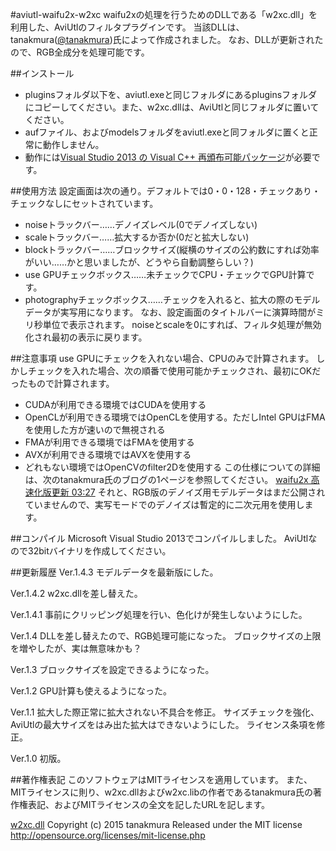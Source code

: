#aviutl-waifu2x-w2xc
waifu2xの処理を行うためのDLLである「w2xc.dll」を利用した、AviUtlのフィルタプラグインです。
当該DLLは、tanakmura([@tanakmura](https://twitter.com/tanakmura))氏によって作成されました。
なお、DLLが更新されたので、RGB全成分を処理可能です。

##インストール
 * pluginsフォルダ以下を、aviutl.exeと同じフォルダにあるpluginsフォルダにコピーしてください。また、w2xc.dllは、AviUtlと同じフォルダに置いてください。
 * aufファイル、およびmodelsフォルダをaviutl.exeと同フォルダに置くと正常に動作しません。
 * 動作には[Visual Studio 2013 の Visual C++ 再頒布可能パッケージ](https://www.microsoft.com/ja-jp/download/details.aspx?id=40784)が必要です。

##使用方法
設定画面は次の通り。デフォルトでは0・0・128・チェックあり・チェックなしにセットされています。
 * noiseトラックバー……デノイズレベル(0でデノイズしない)
 * scaleトラックバー……拡大するか否か(0だと拡大しない)
 * blockトラックバー……ブロックサイズ(縦横のサイズの公約数にすれば効率がいい……かと思いましたが、どうやら自動調整らしい？)
 * use GPUチェックボックス……未チェックでCPU・チェックでGPU計算です。
 * photographyチェックボックス……チェックを入れると、拡大の際のモデルデータが実写用になります。
なお、設定画面のタイトルバーに演算時間がミリ秒単位で表示されます。
noiseとscaleを0にすれば、フィルタ処理が無効化され最初の表示に戻ります。

##注意事項
use GPUにチェックを入れない場合、CPUのみで計算されます。
しかしチェックを入れた場合、次の順番で使用可能かチェックされ、最初にOKだったもので計算されます。
 * CUDAが利用できる環境ではCUDAを使用する
 * OpenCLが利用できる環境ではOpenCLを使用する。ただしIntel GPUはFMAを使用した方が速いので無視される
 * FMAが利用できる環境ではFMAを使用する
 * AVXが利用できる環境ではAVXを使用する
 * どれもない環境ではOpenCVのfilter2Dを使用する
この仕様についての詳細は、次のtanakmura氏のブログの1ページを参照してください。
[waifu2x 高速化版更新 03:27](http://d.hatena.ne.jp/w_o/20150616#1434392833)
それと、RGB版のデノイズ用モデルデータはまだ公開されていませんので、実写モードでのデノイズは暫定的に二次元用を使用します。

##コンパイル
Microsoft Visual Studio 2013でコンパイルしました。
AviUtlなので32bitバイナリを作成してください。

##更新履歴
Ver.1.4.3
モデルデータを最新版にした。

Ver.1.4.2
w2xc.dllを差し替えた。

Ver.1.4.1
事前にクリッピング処理を行い、色化けが発生しないようにした。

Ver.1.4
DLLを差し替えたので、RGB処理可能になった。
ブロックサイズの上限を増やしたが、実は無意味かも？

Ver.1.3
ブロックサイズを設定できるようになった。

Ver.1.2
GPU計算も使えるようになった。

Ver.1.1
拡大した際正常に拡大されない不具合を修正。
サイズチェックを強化、AviUtlの最大サイズをはみ出た拡大はできないようにした。
ライセンス条項を修正。

Ver.1.0
初版。

##著作権表記
このソフトウェアはMITライセンスを適用しています。
また、MITライセンスに則り、w2xc.dllおよびw2xc.libの作者であるtanakmura氏の著作権表記、およびMITライセンスの全文を記したURLを記します。

[w2xc.dll](http://d.hatena.ne.jp/w_o/20150619#1434643288)
Copyright (c) 2015 tanakmura
Released under the MIT license
http://opensource.org/licenses/mit-license.php
